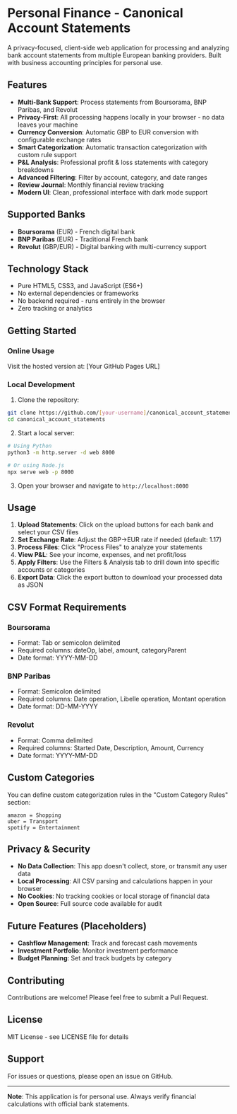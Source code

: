 # Personal Finance - Canonical Account Statements

A privacy-focused, client-side web application for processing and analyzing bank account statements from multiple European banking providers. Built with business accounting principles for personal use.

## Features

- **Multi-Bank Support**: Process statements from Boursorama, BNP Paribas, and Revolut
- **Privacy-First**: All processing happens locally in your browser - no data leaves your machine
- **Currency Conversion**: Automatic GBP to EUR conversion with configurable exchange rates
- **Smart Categorization**: Automatic transaction categorization with custom rule support
- **P&L Analysis**: Professional profit & loss statements with category breakdowns
- **Advanced Filtering**: Filter by account, category, and date ranges
- **Review Journal**: Monthly financial review tracking
- **Modern UI**: Clean, professional interface with dark mode support

## Supported Banks

- **Boursorama** (EUR) - French digital bank
- **BNP Paribas** (EUR) - Traditional French bank
- **Revolut** (GBP/EUR) - Digital banking with multi-currency support

## Technology Stack

- Pure HTML5, CSS3, and JavaScript (ES6+)
- No external dependencies or frameworks
- No backend required - runs entirely in the browser
- Zero tracking or analytics

## Getting Started

### Online Usage

Visit the hosted version at: [Your GitHub Pages URL]

### Local Development

1. Clone the repository:
```bash
git clone https://github.com/[your-username]/canonical_account_statements.git
cd canonical_account_statements
```

2. Start a local server:
```bash
# Using Python
python3 -m http.server -d web 8000

# Or using Node.js
npx serve web -p 8000
```

3. Open your browser and navigate to `http://localhost:8000`

## Usage

1. **Upload Statements**: Click on the upload buttons for each bank and select your CSV files
2. **Set Exchange Rate**: Adjust the GBP→EUR rate if needed (default: 1.17)
3. **Process Files**: Click "Process Files" to analyze your statements
4. **View P&L**: See your income, expenses, and net profit/loss
5. **Apply Filters**: Use the Filters & Analysis tab to drill down into specific accounts or categories
6. **Export Data**: Click the export button to download your processed data as JSON

## CSV Format Requirements

### Boursorama
- Format: Tab or semicolon delimited
- Required columns: dateOp, label, amount, categoryParent
- Date format: YYYY-MM-DD

### BNP Paribas
- Format: Semicolon delimited
- Required columns: Date operation, Libelle operation, Montant operation
- Date format: DD-MM-YYYY

### Revolut
- Format: Comma delimited
- Required columns: Started Date, Description, Amount, Currency
- Date format: YYYY-MM-DD

## Custom Categories

You can define custom categorization rules in the "Custom Category Rules" section:

```
amazon = Shopping
uber = Transport
spotify = Entertainment
```

## Privacy & Security

- **No Data Collection**: This app doesn't collect, store, or transmit any user data
- **Local Processing**: All CSV parsing and calculations happen in your browser
- **No Cookies**: No tracking cookies or local storage of financial data
- **Open Source**: Full source code available for audit

## Future Features (Placeholders)

- **Cashflow Management**: Track and forecast cash movements
- **Investment Portfolio**: Monitor investment performance
- **Budget Planning**: Set and track budgets by category

## Contributing

Contributions are welcome! Please feel free to submit a Pull Request.

## License

MIT License - see LICENSE file for details

## Support

For issues or questions, please open an issue on GitHub.

---

**Note**: This application is for personal use. Always verify financial calculations with official bank statements.